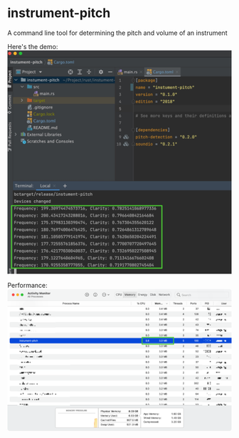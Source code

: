 # instrument-pitch
A command line tool for determining the pitch and volume of an instrument

Here's the demo:
![demo](doc/demo.jpg)

Performance:
![demo](doc/performance.jpg)
